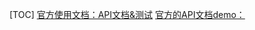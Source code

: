 [TOC]
[官方使用文档：API文档&测试](http://dubbo.incubator.apache.org/zh/docs/v2.7/admin/ops/apidocs/)
[官方的API文档demo：](https://github.com/apache/dubbo-spi-extensions/tree/master/dubbo-api-docs/dubbo-api-docs-examples)